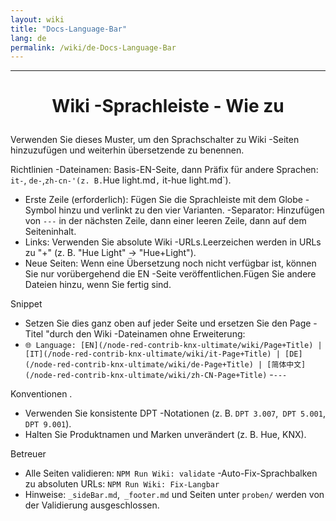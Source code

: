 ```yaml
---
layout: wiki
title: "Docs-Language-Bar"
lang: de
permalink: /wiki/de-Docs-Language-Bar
---
```

---

<H1> <p Align = 'Center'> Wiki -Sprachleiste - Wie zu </p> </h1>

Verwenden Sie dieses Muster, um den Sprachschalter zu Wiki -Seiten hinzuzufügen und weiterhin übersetzende zu benennen.

Richtlinien
-Dateinamen: Basis-EN-Seite, dann Präfix für andere Sprachen: `it-`, `de-`,`zh-cn-'(z. B.`Hue light.md`,` it-hue light.md\`).

- Erste Zeile (erforderlich): Fügen Sie die Sprachleiste mit dem Globe -Symbol hinzu und verlinkt zu den vier Varianten.
  -Separator: Hinzufügen von `---` in der nächsten Zeile, dann einer leeren Zeile, dann auf dem Seiteninhalt.
- Links: Verwenden Sie absolute Wiki -URLs.Leerzeichen werden in URLs zu "+" (z. B. "Hue Light" → "Hue+Light").
- Neue Seiten: Wenn eine Übersetzung noch nicht verfügbar ist, können Sie nur vorübergehend die EN -Seite veröffentlichen.Fügen Sie andere Dateien hinzu, wenn Sie fertig sind.

Snippet

- Setzen Sie dies ganz oben auf jeder Seite und ersetzen Sie den Page -Titel "durch den Wiki -Dateinamen ohne Erweiterung:
- `🌐 Language: [EN](/node-red-contrib-knx-ultimate/wiki/Page+Title) | [IT](/node-red-contrib-knx-ultimate/wiki/it-Page+Title) | [DE](/node-red-contrib-knx-ultimate/wiki/de-Page+Title) | [简体中文](/node-red-contrib-knx-ultimate/wiki/zh-CN-Page+Title)`
  -`---`

Konventionen
.

- Verwenden Sie konsistente DPT -Notationen (z. B. `DPT 3.007`,` DPT 5.001`, `DPT 9.001`).
- Halten Sie Produktnamen und Marken unverändert (z. B. Hue, KNX).

Betreuer

- Alle Seiten validieren: `NPM Run Wiki: validate`
  -Auto-Fix-Sprachbalken zu absoluten URLs: `NPM Run Wiki: Fix-Langbar`
- Hinweise: `_sideBar.md`,` _footer.md` und Seiten unter `proben/` werden von der Validierung ausgeschlossen.
